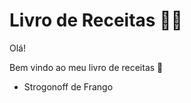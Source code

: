 # Livro de Receitas :man_cook:

Olá!

Bem vindo ao meu livro de receitas :call_me_hand:

- Strogonoff de Frango

  